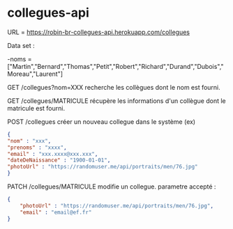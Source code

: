 # collegues-api 
URL = https://robin-br-collegues-api.herokuapp.com/collegues

Data set :

-noms = ["Martin","Bernard","Thomas","Petit","Robert","Richard","Durand","Dubois","Moreau","Laurent"]

GET /collegues?nom=XXX recherche les collègues dont le nom est fourni.

GET /collegues/MATRICULE récupère les informations d'un collègue dont le matricule est fourni.

POST /collegues créer un nouveau collegue dans le système (ex)

```json
{
"nom" : "xxx",
"prenoms" : "xxxx",
"email" : "xxx.xxxx@xxx.xxx",
"dateDeNaissance" : "1900-01-01",
"photoUrl" : "https://randomuser.me/api/portraits/men/76.jpg"
}
```

PATCH /collegues/MATRICULE modifie un collegue.
parametre accepté :

```json
{
    "photoUrl" : "https://randomuser.me/api/portraits/men/76.jpg",
    "email" : "email@ef.fr"
}
```
